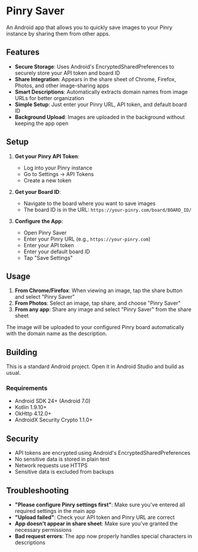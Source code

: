 # Pinry Saver

An Android app that allows you to quickly save images to your Pinry instance by sharing them from other apps.

## Features

- **Secure Storage**: Uses Android's EncryptedSharedPreferences to securely store your API token and board ID
- **Share Integration**: Appears in the share sheet of Chrome, Firefox, Photos, and other image-sharing apps
- **Smart Descriptions**: Automatically extracts domain names from image URLs for better organization
- **Simple Setup**: Just enter your Pinry URL, API token, and default board ID
- **Background Upload**: Images are uploaded in the background without keeping the app open


## Setup

1. **Get your Pinry API Token**:
   - Log into your Pinry instance
   - Go to Settings → API Tokens
   - Create a new token

2. **Get your Board ID**:
   - Navigate to the board where you want to save images
   - The board ID is in the URL: `https://your-pinry.com/board/BOARD_ID/`

3. **Configure the App**:
   - Open Pinry Saver
   - Enter your Pinry URL (e.g., `https://your-pinry.com`)
   - Enter your API token
   - Enter your default board ID
   - Tap "Save Settings"

## Usage

1. **From Chrome/Firefox**: When viewing an image, tap the share button and select "Pinry Saver"
2. **From Photos**: Select an image, tap share, and choose "Pinry Saver"
3. **From any app**: Share any image and select "Pinry Saver" from the share sheet

The image will be uploaded to your configured Pinry board automatically with the domain name as the description.

## Building

This is a standard Android project. Open it in Android Studio and build as usual.

### Requirements
- Android SDK 24+ (Android 7.0)
- Kotlin 1.9.10+
- OkHttp 4.12.0+
- AndroidX Security Crypto 1.1.0+

## Security

- API tokens are encrypted using Android's EncryptedSharedPreferences
- No sensitive data is stored in plain text
- Network requests use HTTPS
- Sensitive data is excluded from backups

## Troubleshooting

- **"Please configure Pinry settings first"**: Make sure you've entered all required settings in the main app
- **"Upload failed"**: Check your API token and Pinry URL are correct
- **App doesn't appear in share sheet**: Make sure you've granted the necessary permissions
- **Bad request errors**: The app now properly handles special characters in descriptions
